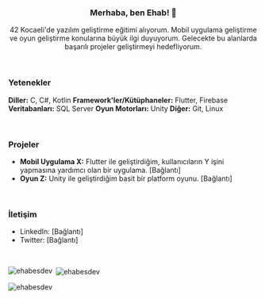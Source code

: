 <h3 align="center">Merhaba, ben Ehab! 👋</h3>

<p align="center">42 Kocaeli'de yazılım geliştirme eğitimi alıyorum. Mobil uygulama geliştirme ve oyun geliştirme konularına büyük ilgi duyuyorum.  Gelecekte bu alanlarda başarılı projeler geliştirmeyi hedefliyorum.</p>

<br>

<h3>Yetenekler</h3>

**Diller:** C, C#, Kotlin
**Framework'ler/Kütüphaneler:** Flutter, Firebase
**Veritabanları:** SQL Server
**Oyun Motorları:** Unity
**Diğer:** Git, Linux

<br>

<h3>Projeler</h3>

*   **Mobil Uygulama X:** Flutter ile geliştirdiğim, kullanıcıların Y işini yapmasına yardımcı olan bir uygulama. [Bağlantı]
*   **Oyun Z:** Unity ile geliştirdiğim basit bir platform oyunu. [Bağlantı]

<br>

<h3>İletişim</h3>

*   LinkedIn: [Bağlantı]
*   Twitter: [Bağlantı]

<br>

<p><img align="left" src="https://github-readme-stats.vercel.app/api/top-langs?username=ehabesdev&show_icons=true&locale=en&layout=compact" alt="ehabesdev" /></p>

<p>&nbsp;<img align="center" src="https://github-readme-stats.vercel.app/api?username=ehabesdev&show_icons=true&locale=en" alt="ehabesdev" /></p>

<p><img align="center" src="https://github-readme-streak-stats.herokuapp.com/?user=ehabesdev&" alt="ehabesdev" /></p>
